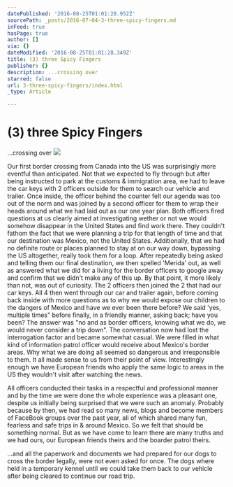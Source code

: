 ```yaml
---
datePublished: '2016-08-25T01:01:28.952Z'
sourcePath: _posts/2016-07-04-3-three-spicy-fingers.md
inFeed: true
hasPage: true
author: []
via: {}
dateModified: '2016-08-25T01:01:28.349Z'
title: (3) three Spicy Fingers
publisher: {}
description: ...crossing over
starred: false
url: 3-three-spicy-fingers/index.html
_type: Article

---
```

# (3) three Spicy Fingers

...crossing over
![](https://the-grid-user-content.s3-us-west-2.amazonaws.com/68968aca-a9e1-404c-aaaf-aa785544775f.jpg)

Our first border crossing from Canada into the US was surprisingly more eventful than anticipated. Not that we expected to fly through but after being instructed to park at the customs & immigration area, we had to leave the car keys with 2 officers outside for them to search our vehicle and trailer. Once inside, the officer behind the counter felt our agenda was too out of the norm and was joined by a second officer for them to wrap their heads around what we had laid out as our one year plan. Both officers fired questions at us clearly aimed at investigating wether or not we would somehow disappear in the United States and find work there. They couldn't fathom the fact that we were planning a trip for that length of time and that our destination was Mexico, not the United States. Additionally, that we had no definite route or places planned to stay at on our way down, bypassing the US altogether, really took them for a loop. After repeatedly being asked and telling them our final destination, we then spelled 'Merida' out, as well as answered what we did for a living for the border officers to google away and confirm that we didn't make any of this up. By that point, it more likely than not, was out of curiosity. The 2 officers then joined the 2 that had our car keys. All 4 then went through our car and trailer again, before coming back inside with more questions as to why we would expose our children to the dangers of Mexico and have we ever been there before? We said 'yes, multiple times" before finally, in a friendly manner, asking back; have you been? The answer was "no and as border officers, knowing what we do, we would never consider a trip down". The conversation now had lost the interrogation factor and became somewhat casual. We were filled in what kind of information patrol officer would receive about Mexico's border areas. Why what we are doing all seemed so dangerous and irresponsible to them. It all made sense to us from their point of view. Interestingly enough we have European friends who apply the same logic to areas in the US they wouldn't visit after watching the news.

All officers conducted their tasks in a respectful and professional manner and by the time we were done the whole experience was a pleasant one, despite us initially being surprised that we were such an anomaly. Probably because by then, we had read so many news, blogs and become members of FaceBook groups over the past year, all of which shared many fun, fearless and safe trips in & around Mexico. So we felt that should be something normal. But as we have come to learn there are many truths and we had ours, our European friends theirs and the boarder patrol theirs.

...and all the paperwork and documents we had prepared for our dogs to cross the border legally, were not even asked for once. The dogs where held in a temporary kennel until we could take them back to our vehicle after being cleared to continue our road trip.